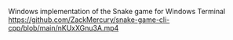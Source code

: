Windows implementation of the Snake game for Windows Terminal
https://github.com/ZackMercury/snake-game-cli-cpp/blob/main/nKUxXGnu3A.mp4
